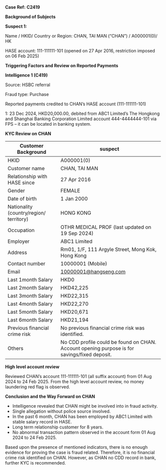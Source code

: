 **Case Ref:** **C2419**

**Background of Subjects**

**Suspect 1:**

Name / HKID/ Country or Region: CHAN, TAI MAN (“CHAN”) / A000001(0)/ HK

HASE account: 111-111111-101 (opened on 27 Apr 2016, restriction imposed on 06 Feb 2025)

**Triggering Factors and Review on Reported Payments**

**Intelligence 1 (C419)**

Source: HSBC referral

Fraud type: Purchase

Reported payments credited to CHAN’s HASE account (111-111111-101)

1: 23 Dec 2024, HKD20,000.00, debited from ABC1 Limited’s The Hongkong and Shanghai Banking Corporation Limited account 444-4444444-101 via FPS – it can be located in banking system.

**KYC Review on CHAN**

| **Customer Background** | suspect |
| --- | --- |
| HKID | A000001(0) |
| Customer name | CHAN, TAI MAN |
| Relationship with HASE since | 27 Apr 2016 |
| Gender | FEMALE |
| Date of birth | 1 Jan 2000 |
| Nationality (country/region/ territory) | HONG KONG |
| Occupation | OTHR MEDICAL PROF (last updated on 19 Sep 2024) |
| Employer | ABC1 Limited |
| Address | Rm01, 1/F, 111 Argyle Street, Mong Kok, Hong Kong |
| Contact number | 10000001 (Mobile) |
| Email | 10000001@hangseng.com |
| Last 1month Salary | HKD0 |
| Last 2month Salary | HKD42,225 |
| Last 3month Salary | HKD22,315 |
| Last 4month Salary | HKD22,270 |
| Last 5month Salary | HKD20,671 |
| Last 6month Salary | HKD21,194 |
| Previous financial crime risk | No previous financial crime risk was identified. |
| Others | No CDD profile could be found on CHAN.  Account opening purpose is for savings/fixed deposit. |

**High level account review**

Reviewed CHAN’s account 111-111111-101 (all suffix account) from 01 Aug 2024 to 24 Feb 2025. From the high level account review, no money laundering red flag is observed.

**Conclusion and the Way Forward on CHAN**

* Intelligence revealed that CHAN might be involved into in fraud activity.
* Single allegation without police source involved.
* In the past 6 month, CHAN has been employed by ABC1 Limited with stable salary record in HASE.
* Long term relationship customer for 8 years.
* No abnormal transaction pattern observed in the account form 01 Aug 2024 to 24 Feb 2025.

Based upon the presence of mentioned indicators, there is no enough evidence for proving the case is fraud related. Therefore, it is no financial crime risk identified on CHAN. However, as CHAN no CDD record in bank, further KYC is recommended.